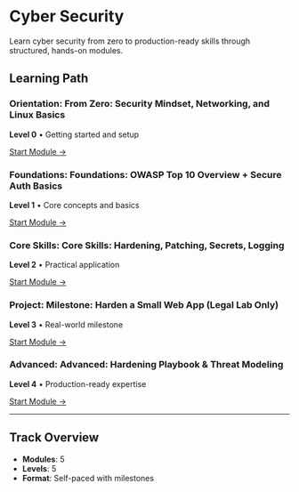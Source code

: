 # Cyber Security

Learn cyber security from zero to production-ready skills through structured, hands-on modules.

## Learning Path

### Orientation: From Zero: Security Mindset, Networking, and Linux Basics

**Level 0** • Getting started and setup

[Start Module →](https://github.com/AyhamJo7/Zero-2-Pro/blob/main/06-cyber-security/sec-00-basics.md)

### Foundations: Foundations: OWASP Top 10 Overview + Secure Auth Basics

**Level 1** • Core concepts and basics

[Start Module →](https://github.com/AyhamJo7/Zero-2-Pro/blob/main/06-cyber-security/sec-01-web-owasp.md)

### Core Skills: Core Skills: Hardening, Patching, Secrets, Logging

**Level 2** • Practical application

[Start Module →](https://github.com/AyhamJo7/Zero-2-Pro/blob/main/06-cyber-security/sec-02-blue-team.md)

### Project: Milestone: Harden a Small Web App (Legal Lab Only)

**Level 3** • Real-world milestone

[Start Module →](https://github.com/AyhamJo7/Zero-2-Pro/blob/main/06-cyber-security/sec-03-project-harden-app.md)

### Advanced: Advanced: Hardening Playbook & Threat Modeling

**Level 4** • Production-ready expertise

[Start Module →](https://github.com/AyhamJo7/Zero-2-Pro/blob/main/06-cyber-security/sec-04-advanced.md)

---

## Track Overview

- **Modules**: 5
- **Levels**: 5
- **Format**: Self-paced with milestones


